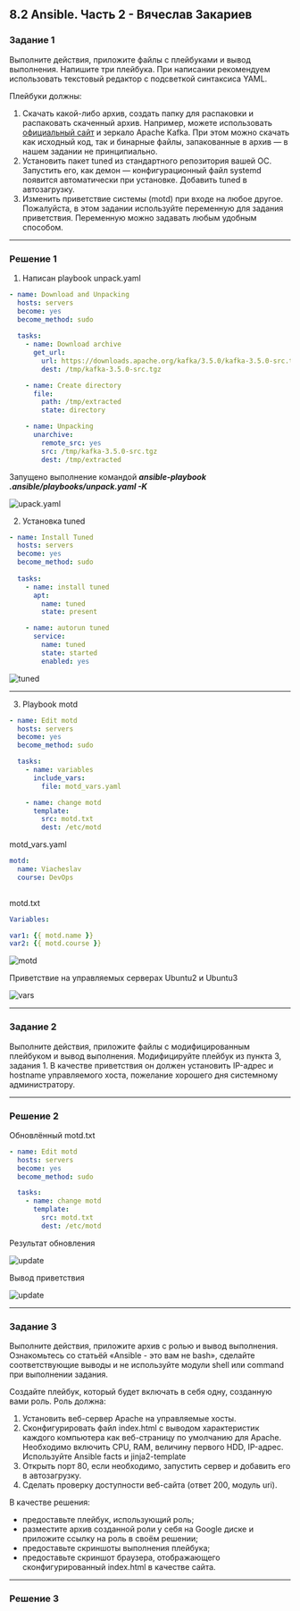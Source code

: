 ## 8.2 Ansible. Часть 2 - Вячеслав Закариев

### Задание 1

Выполните действия, приложите файлы с плейбуками и вывод выполнения.
Напишите три плейбука. При написании рекомендуем использовать текстовый редактор с подсветкой синтаксиса YAML.

Плейбуки должны:

1. Скачать какой-либо архив, создать папку для распаковки и распаковать скаченный архив. Например, можете использовать [официальный сайт](https://kafka.apache.org/downloads) и зеркало Apache Kafka. При этом можно скачать как исходный код, так и бинарные файлы, запакованные в архив — в нашем задании не принципиально.
2. Установить пакет tuned из стандартного репозитория вашей ОС. Запустить его, как демон — конфигурационный файл systemd появится автоматически при установке. Добавить tuned в автозагрузку.
3. Изменить приветствие системы (motd) при входе на любое другое. Пожалуйста, в этом задании используйте переменную для задания приветствия. Переменную можно задавать любым удобным способом.

---

### Решение 1

1. Написан playbook unpack.yaml

```yaml
- name: Download and Unpacking
  hosts: servers
  become: yes
  become_method: sudo
  
  tasks:
    - name: Download archive
      get_url:
        url: https://downloads.apache.org/kafka/3.5.0/kafka-3.5.0-src.tgz
        dest: /tmp/kafka-3.5.0-src.tgz

    - name: Create directory
      file:
        path: /tmp/extracted
        state: directory

    - name: Unpacking
      unarchive:
        remote_src: yes
        src: /tmp/kafka-3.5.0-src.tgz
        dest: /tmp/extracted
```

Запущено выполнение командой ***ansible-playbook .ansible/playbooks/unpack.yaml -K***

![upack.yaml](https://github.com/SlavaZakariev/netology/blob/88fdf5d81efa29553fb745b7f597ddeccc074b99/ci-cd/8.2_ansible_part2/resources/ansible2_1.2.jpg)

2. Установка tuned

```yaml
- name: Install Tuned
  hosts: servers
  become: yes
  become_method: sudo
  
  tasks:
    - name: install tuned
      apt:
        name: tuned
        state: present

    - name: autorun tuned
      service:
        name: tuned
        state: started
        enabled: yes

```

![tuned](https://github.com/SlavaZakariev/netology/blob/88fdf5d81efa29553fb745b7f597ddeccc074b99/ci-cd/8.2_ansible_part2/resources/ansible2_2.1.jpg)

---

3. Playbook motd

```yaml
- name: Edit motd
  hosts: servers
  become: yes
  become_method: sudo

  tasks:
    - name: variables
      include_vars:
        file: motd_vars.yaml

    - name: change motd
      template:
        src: motd.txt
        dest: /etc/motd

```

motd_vars.yaml

```yaml
motd:
  name: Viacheslav
  course: DevOps
  
```

motd.txt

```yaml
Variables:

var1: {{ motd.name }}
var2: {{ motd.course }}

```

![motd](https://github.com/SlavaZakariev/netology/blob/88fdf5d81efa29553fb745b7f597ddeccc074b99/ci-cd/8.2_ansible_part2/resources/ansible2_3.1.jpg)

Приветствие на управляемых серверах Ubuntu2 и Ubuntu3

![vars](https://github.com/SlavaZakariev/netology/blob/88fdf5d81efa29553fb745b7f597ddeccc074b99/ci-cd/8.2_ansible_part2/resources/ansible2_3.3.jpg)

---

### Задание 2

Выполните действия, приложите файлы с модифицированным плейбуком и вывод выполнения.
Модифицируйте плейбук из пункта 3, задания 1. В качестве приветствия он должен установить IP-адрес и hostname управляемого хоста, пожелание хорошего дня системному администратору.

---

### Решение 2

Обновлённый motd.txt

```yaml
- name: Edit motd
  hosts: servers
  become: yes
  become_method: sudo

  tasks:
    - name: change motd
      template:
        src: motd.txt
        dest: /etc/motd

```
Результат обновления

![update](https://github.com/SlavaZakariev/netology/blob/88fdf5d81efa29553fb745b7f597ddeccc074b99/ci-cd/8.2_ansible_part2/resources/ansible2_4.1.jpg)

Вывод приветствия

![update](https://github.com/SlavaZakariev/netology/blob/88fdf5d81efa29553fb745b7f597ddeccc074b99/ci-cd/8.2_ansible_part2/resources/ansible2_4.2.jpg)

---

### Задание 3

Выполните действия, приложите архив с ролью и вывод выполнения.
Ознакомьтесь со статьёй «Ansible - это вам не bash», сделайте соответствующие выводы и не используйте модули shell или command при выполнении задания.

Создайте плейбук, который будет включать в себя одну, созданную вами роль. Роль должна:

1. Установить веб-сервер Apache на управляемые хосты.
2. Сконфигурировать файл index.html c выводом характеристик каждого компьютера как веб-страницу по умолчанию для Apache. Необходимо включить CPU, RAM, величину первого HDD, IP-адрес. Используйте Ansible facts и jinja2-template
3. Открыть порт 80, если необходимо, запустить сервер и добавить его в автозагрузку.
4. Сделать проверку доступности веб-сайта (ответ 200, модуль uri).

В качестве решения:

* предоставьте плейбук, использующий роль;
* разместите архив созданной роли у себя на Google диске и приложите ссылку на роль в своём решении;
* предоставьте скриншоты выполнения плейбука;
* предоставьте скриншот браузера, отображающего сконфигурированный index.html в качестве сайта.

---

### Решение 3
